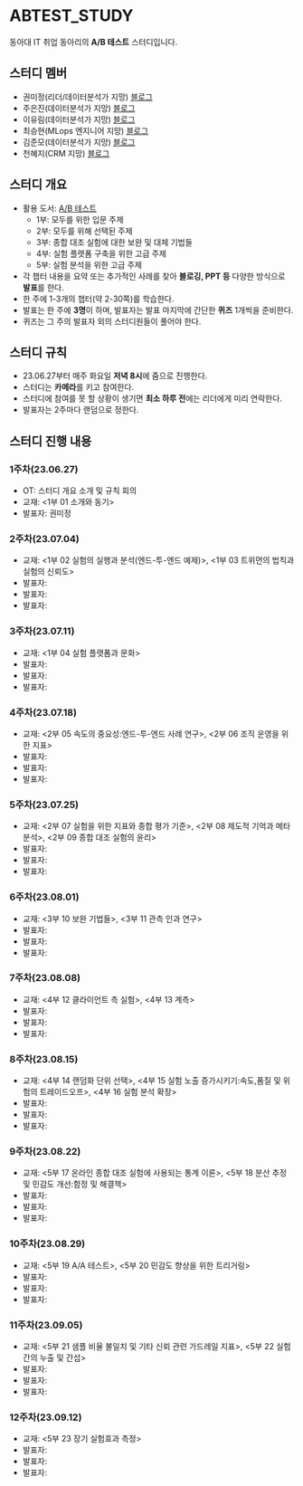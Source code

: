 # ABTEST_STUDY
동아대 IT 취업 동아리의 **A/B 테스트** 스터디입니다.

## 스터디 멤버
- 권미정(리더/데이터분석가 지망) [블로그](https://mjrecord.tistory.com/)
- 주은진(데이터분석가 지망) [블로그](https://dunedine.tistory.com/)
- 이유림(데이터분석가 지망) [블로그](https://rimi01.tistory.com/)
- 최승현(MLops 엔지니어 지망) [블로그](https://vulter3653.tistory.com/)
- 김준모(데이터분석가 지망) [블로그](https://junmoking.tistory.com/)
- 천혜지(CRM 지망) [블로그](https://cheonhyeji99.tistory.com/)

## 스터디 개요
- 활용 도서: [A/B 테스트](https://product.kyobobook.co.kr/detail/S000060625360)
  - 1부: 모두를 위한 입문 주제
  - 2부: 모두를 위해 선택된 주제
  - 3부: 종합 대조 실험에 대한 보완 및 대체 기법들
  - 4부: 실험 플랫폼 구축을 위한 고급 주제
  - 5부: 실험 분석을 위한 고급 주제
- 각 챕터 내용을 요약 또는 추가적인 사례를 찾아 **블로깅, PPT 등** 다양한 방식으로 **발표**를 한다.
- 한 주에 1-3개의 챕터(약 2-30쪽)를 학습한다.
- 발표는 한 주에 **3명**이 하며, 발표자는 발표 마지막에 간단한 **퀴즈** 1개씩을 준비한다.
- 퀴즈는 그 주의 발표자 외의 스터디원들이 풀어야 한다.

## 스터디 규칙
- 23.06.27부터 매주 화요일 **저녁 8시**에 줌으로 진행한다.
- 스터디는 **카메라**를 키고 참여한다.
- 스터디에 참여를 못 할 상황이 생기면 **최소 하루 전**에는 리더에게 미리 연락한다.
- 발표자는 2주마다 랜덤으로 정한다.

## 스터디 진행 내용
### 1주차(23.06.27)
- OT: 스터디 개요 소개 및 규칙 회의
- 교재: <1부 01 소개와 동기>
- 발표자: 권미정

### 2주차(23.07.04)
- 교재: <1부 02 실험의 실행과 분석(엔드-투-엔드 예제)>, <1부 03 트위먼의 법칙과 실험의 신뢰도>
- 발표자:
- 발표자:
- 발표자:

### 3주차(23.07.11)
- 교재: <1부 04 실험 플랫폼과 문화>
- 발표자:
- 발표자:
- 발표자:

### 4주차(23.07.18)
- 교재: <2부 05 속도의 중요성:엔드-투-엔드 사례 연구>, <2부 06 조직 운영을 위한 지표>
- 발표자:
- 발표자:
- 발표자:

### 5주차(23.07.25)
- 교재: <2부 07 실험을 위한 지표와 종합 평가 기준>, <2부 08 제도적 기억과 메타 분석>, <2부 09 종합 대조 실험의 윤리>
- 발표자:
- 발표자:
- 발표자:

### 6주차(23.08.01)
- 교재: <3부 10 보완 기법들>, <3부 11 관측 인과 연구>
- 발표자:
- 발표자:
- 발표자:

### 7주차(23.08.08)
- 교재: <4부 12 클라이언트 측 실험>, <4부 13 계측>
- 발표자:
- 발표자:
- 발표자:

### 8주차(23.08.15)
- 교재: <4부 14 랜덤화 단위 선택>, <4부 15 실험 노출 증가시키기:속도,품질 및 위험의 트레이드오프>, <4부 16 실험 분석 확장>
- 발표자:
- 발표자:
- 발표자:

### 9주차(23.08.22)
- 교재: <5부 17 온라인 종합 대조 실험에 사용되는 통계 이론>, <5부 18 분산 추정 및 민감도 개선:함정 및 해결책>
- 발표자:
- 발표자:
- 발표자:

### 10주차(23.08.29)
- 교재: <5부 19 A/A 테스트>, <5부 20 민감도 향상을 위한 트리거링>
- 발표자:
- 발표자:
- 발표자:

### 11주차(23.09.05)
- 교재: <5부 21 샘플 비율 불일치 및 기타 신뢰 관련 가드레일 지표>, <5부 22 실험 간의 누출 및 간섭>
- 발표자:
- 발표자:
- 발표자:

### 12주차(23.09.12)
- 교재: <5부 23 장기 실험효과 측정>
- 발표자:
- 발표자:
- 발표자:
